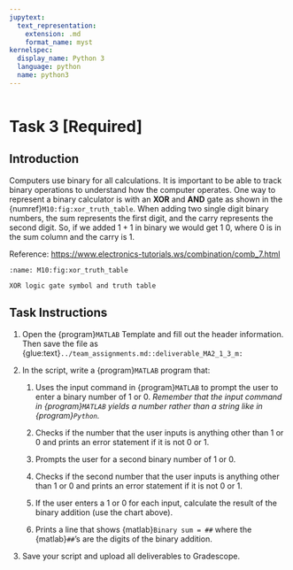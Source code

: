```yaml
---
jupytext:
  text_representation:
    extension: .md
    format_name: myst
kernelspec:
  display_name: Python 3
  language: python
  name: python3
---
```

```{include} /macros.md
```

# Task 3 [Required]

## Introduction

Computers use binary for all calculations. It is important to be able to track
binary operations to understand how the computer operates. One way to represent
a binary calculator is with an **XOR** and **AND** gate as shown in the
{numref}`M10:fig:xor_truth_table`.  When adding two single digit binary numbers,
the sum represents the first digit, and the carry represents the second digit.
So, if we added $1 + 1$ in binary we would get $1$ $0$, where $0$ is in the
sum column and the carry is $1$.  

Reference:  https://www.electronics-tutorials.ws/combination/comb_7.html

```{figure} ../figures/m10_tt3_xor.png
:name: M10:fig:xor_truth_table

XOR logic gate symbol and truth table
```

## Task Instructions
1. Open the {program}`MATLAB` Template and fill out the header information. Then
   save the file as {glue:text}`../team_assignments.md::deliverable_MA2_1_3_m:`

2. In the script, write a {program}`MATLAB` program that:

   1. Uses the input command in {program}`MATLAB` to prompt the user to enter a
      binary number of 1 or 0.  _Remember that the input command in
      {program}`MATLAB` yields a number rather than a string like in
      {program}`Python`._ 

   2.	Checks if the number that the user inputs is anything other than $1$ or
      $0$ and prints an error statement if it is not $0$ or $1$.

   3.	Prompts the user for a second binary number of $1$ or $0$. 

   4.	Checks if the second number that the user inputs is anything other than
      $1$ or $0$ and prints an error statement if it is not $0$ or $1$.

   5.	If the user enters a $1$ or $0$ for each input, calculate the result of
      the binary addition (use the chart above). 

   6.	Prints a line that shows {matlab}`Binary sum = ##` where the
      {matlab}`##`’s are the digits of the binary addition. 

3.	Save your script and upload all deliverables to Gradescope. 
